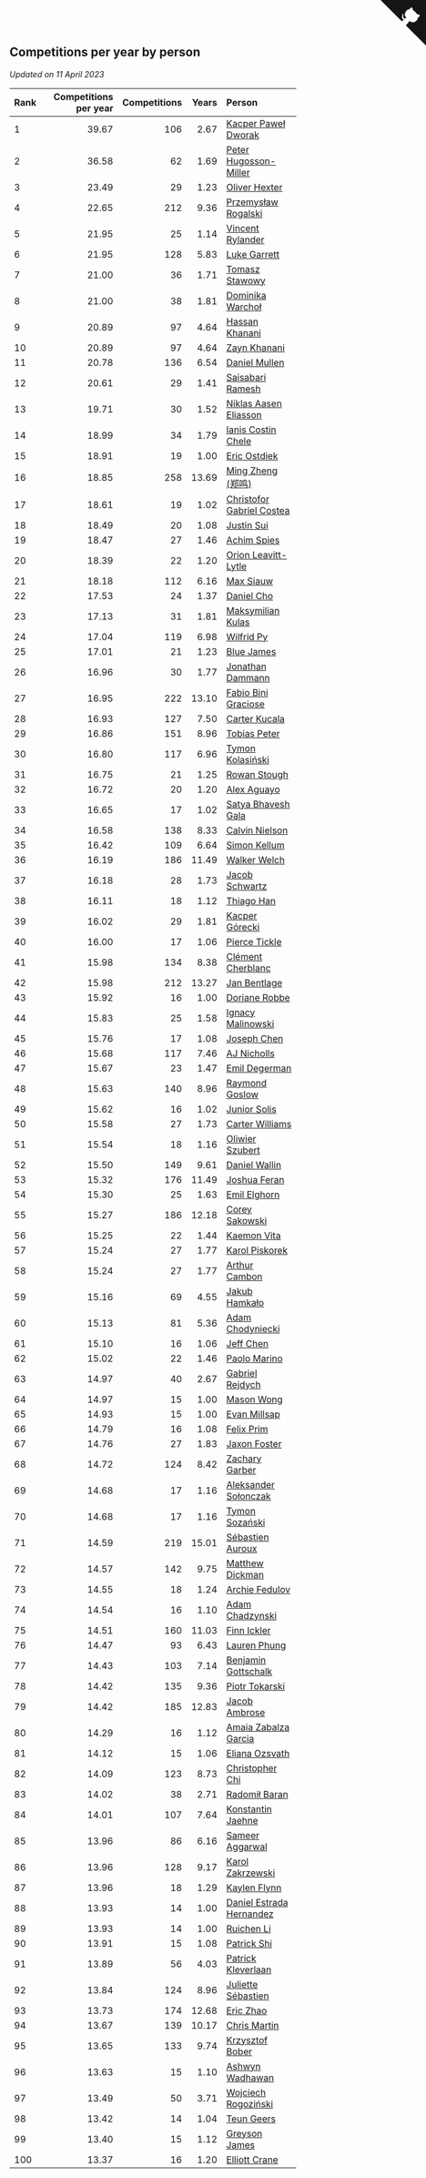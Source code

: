 ## Competitions per year by person

*Updated on 11 April 2023*

| Rank | Competitions per year | Competitions | Years | Person |
| :--- | ---: | ---: | ---: | :--- |
| 1 | 39.67 | 106 | 2.67 | [Kacper Paweł Dworak](https://www.worldcubeassociation.org/persons/2020DWOR01) |
| 2 | 36.58 | 62 | 1.69 | [Peter Hugosson-Miller](https://www.worldcubeassociation.org/persons/2021HUGO01) |
| 3 | 23.49 | 29 | 1.23 | [Oliver Hexter](https://www.worldcubeassociation.org/persons/2022HEXT01) |
| 4 | 22.65 | 212 | 9.36 | [Przemysław Rogalski](https://www.worldcubeassociation.org/persons/2013ROGA02) |
| 5 | 21.95 | 25 | 1.14 | [Vincent Rylander](https://www.worldcubeassociation.org/persons/2022RYLA01) |
| 6 | 21.95 | 128 | 5.83 | [Luke Garrett](https://www.worldcubeassociation.org/persons/2017GARR05) |
| 7 | 21.00 | 36 | 1.71 | [Tomasz Stawowy](https://www.worldcubeassociation.org/persons/2021STAW01) |
| 8 | 21.00 | 38 | 1.81 | [Dominika Warchoł](https://www.worldcubeassociation.org/persons/2021WARC01) |
| 9 | 20.89 | 97 | 4.64 | [Hassan Khanani](https://www.worldcubeassociation.org/persons/2018KHAN26) |
| 10 | 20.89 | 97 | 4.64 | [Zayn Khanani](https://www.worldcubeassociation.org/persons/2018KHAN28) |
| 11 | 20.78 | 136 | 6.54 | [Daniel Mullen](https://www.worldcubeassociation.org/persons/2016MULL04) |
| 12 | 20.61 | 29 | 1.41 | [Saisabari Ramesh](https://www.worldcubeassociation.org/persons/2021RAME01) |
| 13 | 19.71 | 30 | 1.52 | [Niklas Aasen Eliasson](https://www.worldcubeassociation.org/persons/2021ELIA01) |
| 14 | 18.99 | 34 | 1.79 | [Ianis Costin Chele](https://www.worldcubeassociation.org/persons/2021CHEL01) |
| 15 | 18.91 | 19 | 1.00 | [Eric Ostdiek](https://www.worldcubeassociation.org/persons/2022OSTD01) |
| 16 | 18.85 | 258 | 13.69 | [Ming Zheng (郑鸣)](https://www.worldcubeassociation.org/persons/2009ZHEN11) |
| 17 | 18.61 | 19 | 1.02 | [Christofor Gabriel Costea](https://www.worldcubeassociation.org/persons/2022COST03) |
| 18 | 18.49 | 20 | 1.08 | [Justin Sui](https://www.worldcubeassociation.org/persons/2022SUIJ01) |
| 19 | 18.47 | 27 | 1.46 | [Achim Spies](https://www.worldcubeassociation.org/persons/2021SPIE01) |
| 20 | 18.39 | 22 | 1.20 | [Orion Leavitt-Lytle](https://www.worldcubeassociation.org/persons/2022LEAV01) |
| 21 | 18.18 | 112 | 6.16 | [Max Siauw](https://www.worldcubeassociation.org/persons/2017SIAU02) |
| 22 | 17.53 | 24 | 1.37 | [Daniel Cho](https://www.worldcubeassociation.org/persons/2021CHOD01) |
| 23 | 17.13 | 31 | 1.81 | [Maksymilian Kulas](https://www.worldcubeassociation.org/persons/2021KULA02) |
| 24 | 17.04 | 119 | 6.98 | [Wilfrid Py](https://www.worldcubeassociation.org/persons/2016PYWI01) |
| 25 | 17.01 | 21 | 1.23 | [Blue James](https://www.worldcubeassociation.org/persons/2022JAME01) |
| 26 | 16.96 | 30 | 1.77 | [Jonathan Dammann](https://www.worldcubeassociation.org/persons/2021DAMM01) |
| 27 | 16.95 | 222 | 13.10 | [Fabio Bini Graciose](https://www.worldcubeassociation.org/persons/2010GRAC02) |
| 28 | 16.93 | 127 | 7.50 | [Carter Kucala](https://www.worldcubeassociation.org/persons/2015KUCA01) |
| 29 | 16.86 | 151 | 8.96 | [Tobias Peter](https://www.worldcubeassociation.org/persons/2014PETE03) |
| 30 | 16.80 | 117 | 6.96 | [Tymon Kolasiński](https://www.worldcubeassociation.org/persons/2016KOLA02) |
| 31 | 16.75 | 21 | 1.25 | [Rowan Stough](https://www.worldcubeassociation.org/persons/2022STOU01) |
| 32 | 16.72 | 20 | 1.20 | [Alex Aguayo](https://www.worldcubeassociation.org/persons/2022AGUA01) |
| 33 | 16.65 | 17 | 1.02 | [Satya Bhavesh Gala](https://www.worldcubeassociation.org/persons/2022GALA03) |
| 34 | 16.58 | 138 | 8.33 | [Calvin Nielson](https://www.worldcubeassociation.org/persons/2014NIEL03) |
| 35 | 16.42 | 109 | 6.64 | [Simon Kellum](https://www.worldcubeassociation.org/persons/2016KELL12) |
| 36 | 16.19 | 186 | 11.49 | [Walker Welch](https://www.worldcubeassociation.org/persons/2011WELC01) |
| 37 | 16.18 | 28 | 1.73 | [Jacob Schwartz](https://www.worldcubeassociation.org/persons/2021SCHW01) |
| 38 | 16.11 | 18 | 1.12 | [Thiago Han](https://www.worldcubeassociation.org/persons/2022HANT01) |
| 39 | 16.02 | 29 | 1.81 | [Kacper Górecki](https://www.worldcubeassociation.org/persons/2021GORE01) |
| 40 | 16.00 | 17 | 1.06 | [Pierce Tickle](https://www.worldcubeassociation.org/persons/2022TICK01) |
| 41 | 15.98 | 134 | 8.38 | [Clément Cherblanc](https://www.worldcubeassociation.org/persons/2014CHER05) |
| 42 | 15.98 | 212 | 13.27 | [Jan Bentlage](https://www.worldcubeassociation.org/persons/2010BENT01) |
| 43 | 15.92 | 16 | 1.00 | [Doriane Robbe](https://www.worldcubeassociation.org/persons/2022ROBB03) |
| 44 | 15.83 | 25 | 1.58 | [Ignacy Malinowski](https://www.worldcubeassociation.org/persons/2021MALI02) |
| 45 | 15.76 | 17 | 1.08 | [Joseph Chen](https://www.worldcubeassociation.org/persons/2022CHEN16) |
| 46 | 15.68 | 117 | 7.46 | [AJ Nicholls](https://www.worldcubeassociation.org/persons/2015NICH04) |
| 47 | 15.67 | 23 | 1.47 | [Emil Degerman](https://www.worldcubeassociation.org/persons/2021DEGE01) |
| 48 | 15.63 | 140 | 8.96 | [Raymond Goslow](https://www.worldcubeassociation.org/persons/2014GOSL01) |
| 49 | 15.62 | 16 | 1.02 | [Junior Solis](https://www.worldcubeassociation.org/persons/2022SOLI03) |
| 50 | 15.58 | 27 | 1.73 | [Carter Williams](https://www.worldcubeassociation.org/persons/2021WILL06) |
| 51 | 15.54 | 18 | 1.16 | [Oliwier Szubert](https://www.worldcubeassociation.org/persons/2022SZUB01) |
| 52 | 15.50 | 149 | 9.61 | [Daniel Wallin](https://www.worldcubeassociation.org/persons/2013WALL03) |
| 53 | 15.32 | 176 | 11.49 | [Joshua Feran](https://www.worldcubeassociation.org/persons/2011FERA01) |
| 54 | 15.30 | 25 | 1.63 | [Emil Elghorn](https://www.worldcubeassociation.org/persons/2021ELGH01) |
| 55 | 15.27 | 186 | 12.18 | [Corey Sakowski](https://www.worldcubeassociation.org/persons/2011SAKO01) |
| 56 | 15.25 | 22 | 1.44 | [Kaemon Vita](https://www.worldcubeassociation.org/persons/2021VITA01) |
| 57 | 15.24 | 27 | 1.77 | [Karol Piskorek](https://www.worldcubeassociation.org/persons/2021PISK01) |
| 58 | 15.24 | 27 | 1.77 | [Arthur Cambon](https://www.worldcubeassociation.org/persons/2021CAMB01) |
| 59 | 15.16 | 69 | 4.55 | [Jakub Hamkało](https://www.worldcubeassociation.org/persons/2018HAMK01) |
| 60 | 15.13 | 81 | 5.36 | [Adam Chodyniecki](https://www.worldcubeassociation.org/persons/2017CHOD02) |
| 61 | 15.10 | 16 | 1.06 | [Jeff Chen](https://www.worldcubeassociation.org/persons/2022CHEN19) |
| 62 | 15.02 | 22 | 1.46 | [Paolo Marino](https://www.worldcubeassociation.org/persons/2021MARI04) |
| 63 | 14.97 | 40 | 2.67 | [Gabriel Rejdych](https://www.worldcubeassociation.org/persons/2020REJD01) |
| 64 | 14.97 | 15 | 1.00 | [Mason Wong](https://www.worldcubeassociation.org/persons/2022WONG03) |
| 65 | 14.93 | 15 | 1.00 | [Evan Millsap](https://www.worldcubeassociation.org/persons/2022MILL05) |
| 66 | 14.79 | 16 | 1.08 | [Felix Prim](https://www.worldcubeassociation.org/persons/2022PRIM01) |
| 67 | 14.76 | 27 | 1.83 | [Jaxon Foster](https://www.worldcubeassociation.org/persons/2021FOST01) |
| 68 | 14.72 | 124 | 8.42 | [Zachary Garber](https://www.worldcubeassociation.org/persons/2014GARB01) |
| 69 | 14.68 | 17 | 1.16 | [Aleksander Sołonczak](https://www.worldcubeassociation.org/persons/2022SOLO01) |
| 70 | 14.68 | 17 | 1.16 | [Tymon Sozański](https://www.worldcubeassociation.org/persons/2022SOZA01) |
| 71 | 14.59 | 219 | 15.01 | [Sébastien Auroux](https://www.worldcubeassociation.org/persons/2008AURO01) |
| 72 | 14.57 | 142 | 9.75 | [Matthew Dickman](https://www.worldcubeassociation.org/persons/2013DICK01) |
| 73 | 14.55 | 18 | 1.24 | [Archie Fedulov](https://www.worldcubeassociation.org/persons/2022FEDU01) |
| 74 | 14.54 | 16 | 1.10 | [Adam Chadzynski](https://www.worldcubeassociation.org/persons/2022CHAD02) |
| 75 | 14.51 | 160 | 11.03 | [Finn Ickler](https://www.worldcubeassociation.org/persons/2012ICKL01) |
| 76 | 14.47 | 93 | 6.43 | [Lauren Phung](https://www.worldcubeassociation.org/persons/2016PHUN02) |
| 77 | 14.43 | 103 | 7.14 | [Benjamin Gottschalk](https://www.worldcubeassociation.org/persons/2016GOTT01) |
| 78 | 14.42 | 135 | 9.36 | [Piotr Tokarski](https://www.worldcubeassociation.org/persons/2013TOKA01) |
| 79 | 14.42 | 185 | 12.83 | [Jacob Ambrose](https://www.worldcubeassociation.org/persons/2010AMBR01) |
| 80 | 14.29 | 16 | 1.12 | [Amaia Zabalza Garcia](https://www.worldcubeassociation.org/persons/2022GARC03) |
| 81 | 14.12 | 15 | 1.06 | [Eliana Ozsvath](https://www.worldcubeassociation.org/persons/2022OZSV01) |
| 82 | 14.09 | 123 | 8.73 | [Christopher Chi](https://www.worldcubeassociation.org/persons/2014CHIC01) |
| 83 | 14.02 | 38 | 2.71 | [Radomił Baran](https://www.worldcubeassociation.org/persons/2020BARA02) |
| 84 | 14.01 | 107 | 7.64 | [Konstantin Jaehne](https://www.worldcubeassociation.org/persons/2015JAEH01) |
| 85 | 13.96 | 86 | 6.16 | [Sameer Aggarwal](https://www.worldcubeassociation.org/persons/2017AGGA01) |
| 86 | 13.96 | 128 | 9.17 | [Karol Zakrzewski](https://www.worldcubeassociation.org/persons/2014ZAKR01) |
| 87 | 13.96 | 18 | 1.29 | [Kaylen Flynn](https://www.worldcubeassociation.org/persons/2022FLYN01) |
| 88 | 13.93 | 14 | 1.00 | [Daniel Estrada Hernandez](https://www.worldcubeassociation.org/persons/2022HERN07) |
| 89 | 13.93 | 14 | 1.00 | [Ruichen Li](https://www.worldcubeassociation.org/persons/2022LIRU02) |
| 90 | 13.91 | 15 | 1.08 | [Patrick Shi](https://www.worldcubeassociation.org/persons/2022SHIP01) |
| 91 | 13.89 | 56 | 4.03 | [Patrick Kleverlaan](https://www.worldcubeassociation.org/persons/2019KLEV01) |
| 92 | 13.84 | 124 | 8.96 | [Juliette Sébastien](https://www.worldcubeassociation.org/persons/2014SEBA01) |
| 93 | 13.73 | 174 | 12.68 | [Eric Zhao](https://www.worldcubeassociation.org/persons/2010ZHAO19) |
| 94 | 13.67 | 139 | 10.17 | [Chris Martin](https://www.worldcubeassociation.org/persons/2013MART03) |
| 95 | 13.65 | 133 | 9.74 | [Krzysztof Bober](https://www.worldcubeassociation.org/persons/2013BOBE01) |
| 96 | 13.63 | 15 | 1.10 | [Ashwyn Wadhawan](https://www.worldcubeassociation.org/persons/2022WADH02) |
| 97 | 13.49 | 50 | 3.71 | [Wojciech Rogoziński](https://www.worldcubeassociation.org/persons/2019ROGO04) |
| 98 | 13.42 | 14 | 1.04 | [Teun Geers](https://www.worldcubeassociation.org/persons/2022GEER01) |
| 99 | 13.40 | 15 | 1.12 | [Greyson James](https://www.worldcubeassociation.org/persons/2022JAME02) |
| 100 | 13.37 | 16 | 1.20 | [Elliott Crane](https://www.worldcubeassociation.org/persons/2022CRAN01) |


<a href="https://github.com/JustinTimeCuber/wca_statistics" class="github-corner" aria-label="View source on Github"><svg width="80" height="80" viewBox="0 0 250 250" style="fill:#151513; color:#fff; position: absolute; top: 0; border: 0; right: 0;" aria-hidden="true"><path d="M0,0 L115,115 L130,115 L142,142 L250,250 L250,0 Z"></path><path d="M128.3,109.0 C113.8,99.7 119.0,89.6 119.0,89.6 C122.0,82.7 120.5,78.6 120.5,78.6 C119.2,72.0 123.4,76.3 123.4,76.3 C127.3,80.9 125.5,87.3 125.5,87.3 C122.9,97.6 130.6,101.9 134.4,103.2" fill="currentColor" style="transform-origin: 130px 106px;" class="octo-arm"></path><path d="M115.0,115.0 C114.9,115.1 118.7,116.5 119.8,115.4 L133.7,101.6 C136.9,99.2 139.9,98.4 142.2,98.6 C133.8,88.0 127.5,74.4 143.8,58.0 C148.5,53.4 154.0,51.2 159.7,51.0 C160.3,49.4 163.2,43.6 171.4,40.1 C171.4,40.1 176.1,42.5 178.8,56.2 C183.1,58.6 187.2,61.8 190.9,65.4 C194.5,69.0 197.7,73.2 200.1,77.6 C213.8,80.2 216.3,84.9 216.3,84.9 C212.7,93.1 206.9,96.0 205.4,96.6 C205.1,102.4 203.0,107.8 198.3,112.5 C181.9,128.9 168.3,122.5 157.7,114.1 C157.9,116.9 156.7,120.9 152.7,124.9 L141.0,136.5 C139.8,137.7 141.6,141.9 141.8,141.8 Z" fill="currentColor" class="octo-body"></path></svg></a><style>.github-corner:hover .octo-arm{animation:octocat-wave 560ms ease-in-out}@keyframes octocat-wave{0%,100%{transform:rotate(0)}20%,60%{transform:rotate(-25deg)}40%,80%{transform:rotate(10deg)}}@media (max-width:500px){.github-corner:hover .octo-arm{animation:none}.github-corner .octo-arm{animation:octocat-wave 560ms ease-in-out}}</style>
